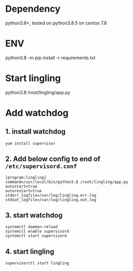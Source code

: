 # Dependency
python3.8+, tested on python3.8.5 on centos 7.8

# ENV
python3.8 -m pip install -r requirements.txt

# Start lingling
python3.8 /root/lingling/app.py

# Add watchdog
## 1. install watchdog

```
yum install supervisor
```

## 2. Add below config to end of `/etc/supervisord.conf`

```
[program:lingling]
command=/usr/local/bin/python3.8 /root/lingling/app.py
autostart=true
autorestart=true
stderr_logfile=/var/log/lingling.err.log
stdout_logfile=/var/log/lingling.out.log
```

## 3. start watchdog

```
systemctl daemon-reload
systemctl enable supervisord
systemctl start supervisord
```

## 4. start lingling

```
supervisorctl start lingling
```
